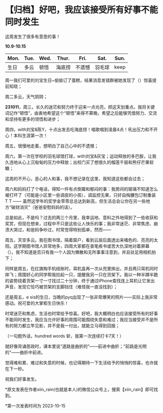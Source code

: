 # 【归档】好吧，我应该接受所有好事不能同时发生

这周发生了很多有意思的事！



**10.9-10.15**

| Mon. | Tue. | Wed. | Thur.  | Fri.   | Sat.   | Sun. |
| ---- | ---- | ---- | ------ | ------ | ------ | ---- |
| 生日 | 多云 | 顿悟 | 海底捞 | 不遗憾 | 羽毛球 | keep |



周一我们可爱的刘宝生日~偷偷订了蛋糕，结果消息发错群被她发现了（）惊喜提前知晓；

周二多云，天气阴阴；

**231011**，周三，长久的迷茫和努力终于迎来一点光亮，把这天划重点。我将关键词记作“顿悟”，由衷地希望这个“顿悟”来得不算晚，希望之后能够凭借努力、交流和坚持有更多的领悟和进步；

周四，with刘宝&陈Y，十点出发去吃海底捞！唱歌唱到凌晨4点！吼出压力和不开心！本科生涯第一次！

周五，很慢地走着，想明白了自己心中的不遗憾；

周六，第一次在学校的羽毛球馆打球，with刘宝&灰宝；运动释放的多巴胺，让我久违地从心上沉甸甸的压力中释放；出校门买了想很久的榴莲千层和熊仔芒果软糖；

这周的不开心，恶心的人和事，我不想记录在这里，我知道这些都会过去；

周六和妈妈打了个电话，得知一件有点倒霉和郁闷的事：我房间的玻璃不知道怎么被打坏了（可能是小区里一些调皮的小孩），调监控无果，只好自掏腰包订制重装T T —— 虽然这学年的奖学金零零总总达到新高，但生活总会让你在另一些地方“破财消灾”（爸爸安慰妈妈的话）。

总是如此，不是吗？过去的两三个月里，我幸运地、意料之外地得到了一些收获和奖赏，但现在想来，过程中不只是这些让人快乐的事；我非常迷茫、非常焦虑、崩溃大哭过，和爸妈争吵过，时常觉得特别孤单，然而——

周五，天空多云。我在图书馆，隔着窗户，看到云层后面透出来橘色的、亮亮的太阳。这学期图书馆人异常地多，四周大家都在奋笔疾书或苦大仇深地对着屏幕（）。我不知道是否只有我一个人因为懒散和无所事事注意到，并且驻足用相机拍下；

同样是周五，在红旗掏手机结账时，耳机盒再一次从兜里摔出，并且两只耳机同时摔飞；周围好心的同学帮我捡起一只，提醒我另一只在货架下。我以一种半蹲半跪的姿势绕着货架一寸一寸找过二十分钟，终于通过iPhone查找连上耳机让它发出声音，发现它恰巧被货架的支脚挡住（难怪我一直没找到）；

还是周五，e sis的生日，当晚的pyq出现了一张非常爆笑的照片——实际上我非常感动。祝可爱的大掌柜生日快乐！

时常迷茫和焦虑，生活也时常给予惊喜。好吧，我大概明白也应该接受所有的好事不能同时发生，我应当允许好事的周围可能围绕失意和难过；我应当接受并不是所有的努力都立竿见影，并不是我一付出，就能立马得到回报；

（一句题外话，hundred words 斩，我第一次连续打卡7天！）

就好像背诵思政时，课本里说“道路是曲折的”——前进中曲折；“前路是光明的”——曲折中前进。

觉得难和累、难过和失意的时候，也记得期待一下生活给予的悄悄的惊喜，也许就在下一秒。

祝我们好事发生。



*原文发表在作者xiin_rain(也就是本人)的微信公众号上，搜索【xiin_rain】即可找到。

*第一次发表时间为 2023-10-15